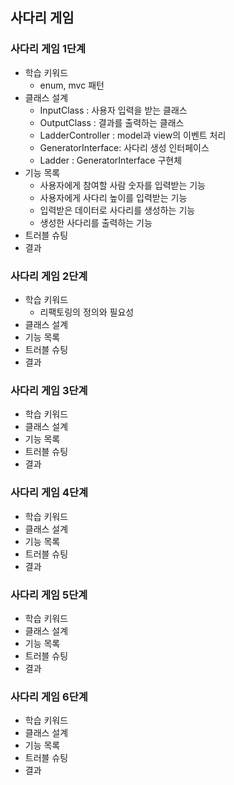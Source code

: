 사다리 게임
---------------

### 사다리 게임 1단계
* 학습 키워드
  * enum, mvc 패턴
* 클래스 설계
  * InputClass : 사용자 입력을 받는 클래스
  * OutputClass : 결과를 출력하는 클래스
  * LadderController : model과 view의 이벤트 처리
  * GeneratorInterface: 사다리 생성 인터페이스
  * Ladder : GeneratorInterface 구현체
* 기능 목록
  * 사용자에게 참여할 사람 숫자를 입력받는 기능
  * 사용자에게 사다리 높이를 입력받는 기능
  * 입력받은 데이터로 사다리를 생성하는 기능
  * 생성한 사다리를 출력하는 기능
* 트러블 슈팅
* 결과

### 사다리 게임 2단계
* 학습 키워드
  * 리팩토링의 정의와 필요성
* 클래스 설계
* 기능 목록
* 트러블 슈팅
* 결과

### 사다리 게임 3단계
* 학습 키워드
* 클래스 설계
* 기능 목록
* 트러블 슈팅
* 결과

### 사다리 게임 4단계
* 학습 키워드
* 클래스 설계
* 기능 목록
* 트러블 슈팅
* 결과

### 사다리 게임 5단계
* 학습 키워드
* 클래스 설계
* 기능 목록
* 트러블 슈팅
* 결과

### 사다리 게임 6단계
* 학습 키워드
* 클래스 설계
* 기능 목록
* 트러블 슈팅
* 결과